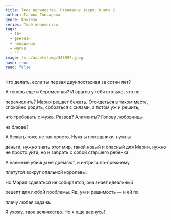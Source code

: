 ```yaml
---
title: Твое величество. Отражение зверя. Книга 2
author: Галина Гончарова
genre: Фэнтези
series: Твоё величество
tags:
  - 16+
  - фэнтези
  - попаданцы
  - магия
  - ""
image: /src/assets/img/448997.jpeg
have: true
read: false
---
```

Что делать, если ты первая двуипостасная за сотни лет?

А теперь еще и беременная? И врагов у тебя столько, что не

перечислить? Мария решает бежать. Отсидеться в тихом месте, спокойно родить, собраться с силами, а потом уж и решить,

что требовать с мужа. Развод? Алименты? Голову любовницы

на блюде?

А бежать тоже не так просто. Нужны помощники, нужны

деньги, нужно знать этот мир, такой новый и опасный для Марии, нужно не просто уйти, но и забрать с собой старшего ребенка.

А наемные убийцы не дремлют, и интриги по-прежнему

плетутся вокруг опальной королевы.

Но Мария сдаваться не собирается, она знает идеальный

рецепт для любой проблемы. Яд, ум и решимость — и ей по

плечу любая задача.

Я ухожу, твое величество. Но я еще вернусь!
